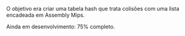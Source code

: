 O objetivo era criar uma tabela hash que trata colisões com uma lista encadeada em Assembly Mips.

Ainda em desenvolvimento: 75% completo.
